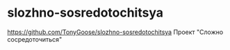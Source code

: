 # slozhno-sosredotochitsya
https://github.com/TonyGoose/slozhno-sosredotochitsya
Проект "Сложно сосредоточиться"
